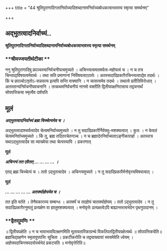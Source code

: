+++
title = "44 श्रुतिपुराणादिगतानिर्वाच्यादिशब्दानामनिर्वाच्यबोधकत्वाभावस्य स्मृत्या समर्थनम्"

+++


## अद्भुतत्वादनिर्वाच्यं..

**श्रुतिपुराणादिगतानिर्वाच्यादिशब्दानामनिर्वाच्यबोधकत्वाभावस्य स्मृत्या समर्थनम्**

### **श्रीमज्जयतीर्थटीका **

ननु श्रुतिपुराणादिषु प्रपञ्चस्यानिर्वचनीयत्वमुच्यते । अचिन्त्यत्वमतर्क्यत्व-मज्ञेयत्वं च । न च तत्र चिन्ताद्यविषयत्वमेवार्थः । तथा सति प्रमाणानां निर्विषयत्वाऽपत्तेः । अतस्सदादिप्रकारैरचिन्त्यत्वाद्येव तदर्थः । किं च प्रपञ्चोऽनृतोऽ-सन्नसत्य इत्यपि सन्ति वाक्यानि । न चासत्त्वमेव तदर्थः । तथात्वे प्रतीतिविरोधात् । अतस्तान्यनिर्वचनीयवचनानि । तत्कथमनिर्वचनीयं नागमो वक्तीति द्वितीयपक्षनिरासाय तद्वचनार्थं सोपपत्तिकया स्मृत्यैव दर्शयति

## **मूलं**

***अद्भुतत्वादनिर्वाच्यं ब्रह्म चिच्चेत्यमेव च ।***

अद्भुतत्वादाश्चर्यत्वादेव चेत्यमनिर्वाच्यमुच्यते । न तु सदादिप्रकारैर्निर्वक्तु-मशक्यत्वात् । कुतः । न केवलं चेत्यमनिर्वाच्यमुच्यते । किं तु, ब्रह्म तदितरचेतनञ्च । न च ब्रह्मादेरनिर्वाच्यताऽङ्गीकारार्हा । अतस्तत्र यथाऽद्भुतत्वादेव सा व्याख्येया तथा चेत्यस्यापि । प्रकरणात्

**मूलं**

***अचिन्त्यं तत एवैतत् ... ... ... ... ।***

एतद् ब्रह्म चिच्चेत्यं च । ततो ऽद्भुतत्वादेव । अचिन्त्यमुच्यते । न तु सदादिप्रकारैर्मनोवृत्त्यविषयत्वात् ।

**मूलं**

***... ... ... ... ... अतर्क्याज्ञेयमेव च ।***

तत इति वर्तते । तेनैवकारस्य सम्बन्धः । अतर्क्यं च तदज्ञेयं चातर्क्याज्ञेयम् । ततो ऽद्भुतत्वादेव । न तु सदादिप्रकारैरनुमातुं प्रत्यक्षेण वा ज्ञातुमशक्यत्वात् । मनोवृत्तेः प्रत्यक्षत्वेऽपि बाह्यान्तरत्वभेदेन पृथगुपादानम् ।

### **द्वैतद्युमणिः **

॥ द्वितीयपक्षेति ॥ न च भावाभावविलक्षणमिति मूलावतारिकाग्रन्थे विकल्पितद्वितीयपक्षेत्यर्थः ॥ सोपपत्तिकयेति॥ ब्रह्मचिद्ग्रहणेन स्मृतावुपपत्तिः सूचिता । प्रकटीकरोति च तद्व्याख्यायां स्वयमेवेति ध्येयम् । अज्ञेयपदाचिन्त्यपदयोरर्थभेदं प्रकटयति ॥ मनोवृत्तेरिति॥

